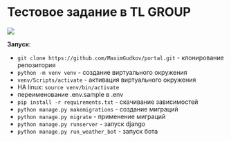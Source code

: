 # Тестовое задание в TL GROUP

<img src="https://github.com/MaximGudkov/my-media/blob/main/photo1707406172.jpeg">

**Запуск**:

- `git clone https://github.com/MaximGudkov/portal.git` - клонирование репозитория
- `python -m venv venv` - создание виртуального окружения
- `venv/Scripts/activate` - активация виртуального окружения
-  НА linux: `source venv/bin/activate`
- переименование .env.sample в .env
- `pip install -r requirements.txt` - скачивание зависимостей
- `python manage.py makemigrations` - создание миграций
- `python manage.py migrate` - применение миграций
- `python manage.py runserver` - запуск django
- `python manage.py run_weather_bot` - запуск бота
